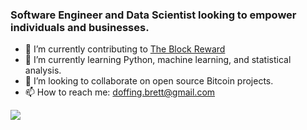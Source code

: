 ### Software Engineer and Data Scientist looking to empower individuals and businesses.

- 🔭 I’m currently contributing to [The Block Reward](https://github.com/theblockreward)
- 🌱 I’m currently learning Python, machine learning, and statistical analysis.
- 👯 I’m looking to collaborate on open source Bitcoin projects.
- 📫 How to reach me: doffing.brett@gmail.com

<img src="https://github-readme-stats.vercel.app/api?username=doffing81&show_icons=true&theme=slateorange&title_color=F7931A&text_color=fff&icon_color=F7931A">
<!--
![Top Langs](https://github-readme-stats.vercel.app/api/top-langs/?username=doffing81&theme=slateorange&title_color=F7931A&text_color=fff&layout=compact)
-->
<!--
**doffing81/doffing81** is a ✨ _special_ ✨ repository because its `README.md` (this file) appears on your GitHub profile.

Here are some ideas to get you started:

- 🔭 I’m currently working on ...
- 🌱 I’m currently learning ...
- 👯 I’m looking to collaborate on ...
- 🤔 I’m looking for help with ...
- 💬 Ask me about ...
- 📫 How to reach me: ...
- 😄 Pronouns: ...
- ⚡ Fun fact: ...
-->
